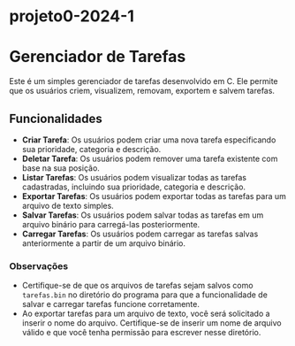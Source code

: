 # projeto0-2024-1
# Gerenciador de Tarefas

Este é um simples gerenciador de tarefas desenvolvido em C. Ele permite que os usuários criem, visualizem, removam, exportem e salvem tarefas.

## Funcionalidades

- **Criar Tarefa**: Os usuários podem criar uma nova tarefa especificando sua prioridade, categoria e descrição.
- **Deletar Tarefa**: Os usuários podem remover uma tarefa existente com base na sua posição.
- **Listar Tarefas**: Os usuários podem visualizar todas as tarefas cadastradas, incluindo sua prioridade, categoria e descrição.
- **Exportar Tarefas**: Os usuários podem exportar todas as tarefas para um arquivo de texto simples.
- **Salvar Tarefas**: Os usuários podem salvar todas as tarefas em um arquivo binário para carregá-las posteriormente.
- **Carregar Tarefas**: Os usuários podem carregar as tarefas salvas anteriormente a partir de um arquivo binário.

### Observações

- Certifique-se de que os arquivos de tarefas sejam salvos como `tarefas.bin` no diretório do programa para que a funcionalidade de salvar e carregar tarefas funcione corretamente.
- Ao exportar tarefas para um arquivo de texto, você será solicitado a inserir o nome do arquivo. Certifique-se de inserir um nome de arquivo válido e que você tenha permissão para escrever nesse diretório.
